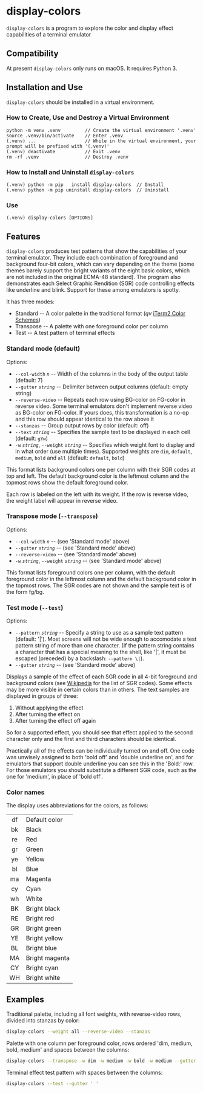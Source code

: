 # display-colors

`display-colors` is a program to explore the color and display effect capabilities of a terminal emulator

## Compatibility

At present `display-colors` only runs on macOS.
It requires Python 3.

## Installation and Use

`display-colors` should be installed in a virtual environment.

### How to Create, Use and Destroy a Virtual Environment

```
python -m venv .venv         // Create the virtual environment '.venv'
source .venv/bin/activate    // Enter .venv
(.venv) ...                  // While in the virtual environment, your prompt will be prefixed with '(.venv)'
(.venv) deactivate           // Exit .venv
rm -rf .venv                 // Destroy .venv
```

### How to Install and Uninstall `display-colors`

```
(.venv) python -m pip   install display-colors  // Install
(.venv) python -m pip uninstall display-colors  // Uninstall
```

### Use

```
(.venv) display-colors [OPTIONS]
```

## Features

`display-colors` produces test patterns that show the capabilities of your terminal emulator.  They include each combination of foreground and background four-bit colors, which can vary depending on the theme (some themes barely support the bright variants of the eight basic colors, which are not included in the original ECMA-48 standard).  The program also demonstrates each Select Graphic Rendition (SGR) code controlling effects like underline and blink.  Support for these among emulators is spotty.

It has three modes:

 - Standard -- A color palette in the traditional format (*qv* [iTerm2 Color Schemes](https://iterm2colorschemes.com/))
 - Transpose -- A palette with one foreground color per column
 - Test -- A test pattern of terminal effects

### Standard mode (default)

Options:

 - `--col-width` *`n`* -- Width of the columns in the body of the output table (default: 7)
 - `--gutter` *`string`* -- Delimiter between output columns (default: empty string)
 - `--reverse-video` -- Repeats each row using BG-color on FG-color in reverse video.  Some terminal emulators don't implement reverse video as BG-color on FG-color.  If yours does, this transformation is a no-op and this row should appear identical to the row above it
 - `--stanzas` -- Group output rows by color (default: off)
 - `--text` *`string`* -- Specifies the sample text to be displayed in each cell (default: `gYw`)
 - `-w` *`string`*, `--weight` *`string`* -- Specifies which weight font to display and in what order (use multiple times).  Supported weights are `dim`, `default`, `medium`, `bold` and `all` (default: `default`, `bold`)

This format lists background colors one per column with their SGR codes at top and left.  The default background color is the leftmost column and the topmost rows show the default foreground color.

Each row is labeled on the left with its weight.  If the row is reverse video, the weight label will appear in reverse video.

### Transpose mode (`--transpose`)

Options:

 - `--col-width` *`n`* -- (see 'Standard mode' above)
 - `--gutter` *`string`* -- (see 'Standard mode' above)
 - `--reverse-video` -- (see 'Standard mode' above)
 - `-w` *`string`*, `--weight` *`string`* -- (see 'Standard mode' above)

This format lists foreground colors one per column, with the default foreground color in the leftmost column and the default background color in the topmost rows.  The SGR codes are not shown and the sample text is of the form fg/bg.

### Test mode (`--test`)

Options:

 - `--pattern` *`string`* -- Specify a string to use as a sample text pattern (default: '|').  Most screens will not be wide enough to accomodate a test pattern string of more than one character.  (If the pattern string contains a character that has a special meaning to the shell, like '|', it must be escaped (preceded) by a backslash: `--pattern \|`).
 - `--gutter` *`string`* -- (see 'Standard mode' above)

Displays a sample of the effect of each SGR code in all 4-bit foreground and background colors (see [Wikipedia](https://en.wikipedia.org/wiki/ANSI_escape_code#SGR_(Select_Graphic_Rendition)_parameters) for the list of SGR codes).  Some effects may be more visible in certain colors than in others.  The text samples are displayed in groups of three:

 1.  Without applying the effect
 2.  After turning the effect on
 3.  After turning the effect off again

So for a supported effect, you should see that effect applied to the second character only and the first and third characters should be identical.

Practically all of the effects can be individually turned on and off.  One code was unwisely assigned to both 'bold off' and 'double underline on', and for emulators that support double underline you can see this in the 'Bold:' row.  For those emulators you should substitute a different SGR code, such as the one for 'medium', in place of 'bold off'.

### Color names

The display uses abbreviations for the colors, as follows:

 | | |
 | :---: | :--- |
 | df | Default color |
 | bk | Black |
 | re | Red |
 | gr | Green |
 | ye | Yellow |
 | bl | Blue |
 | ma | Magenta |
 | cy | Cyan |
 | wh | White |
 | BK | Bright black |
 | RE | Bright red |
 | GR | Bright green |
 | YE | Bright yellow |
 | BL | Bright blue |
 | MA | Bright magenta |
 | CY | Bright cyan |
 | WH | Bright white |

## Examples

Traditional palette, including all font weights, with reverse-video rows, divided into stanzas by color:

```bash
display-colors --weight all --reverse-video --stanzas
```

Palette with one column per foreground color, rows ordered 'dim, medium, bold, medium' and spaces between the columns:

```bash
display-colors --transpose -w dim -w medium -w bold -w medium --gutter ' '
```

Terminal effect test pattern with spaces between the columns:

```bash
display-colors --test --gutter ' '
```
